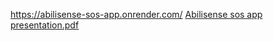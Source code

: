 https://abilisense-sos-app.onrender.com/
[Abilisense sos app presentation.pdf](https://github.com/abilisense-seminar-projects/project1/files/14221807/Abilisense.sos.app.presentation.pdf)
